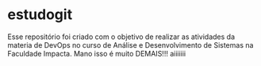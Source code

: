 # estudogit
Esse repositório foi criado com o objetivo de realizar as atividades da materia de DevOps no curso de Análise e Desenvolvimento de Sistemas na Faculdade Impacta.
Mano isso é muito DEMAIS!!! aiiiiiii